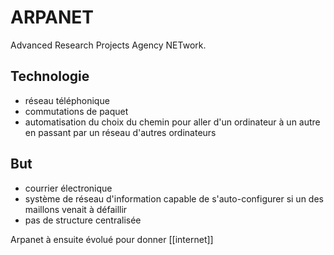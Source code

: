 
# ARPANET
Advanced Research Projects Agency NETwork.

## Technologie
- réseau téléphonique
- commutations de paquet
- automatisation du choix du chemin pour aller d'un ordinateur à un autre en passant par un réseau d'autres ordinateurs

## But
- courrier électronique
-  système de réseau d'information capable de s'auto-configurer si un des maillons venait à défaillir
- pas de structure centralisée


Arpanet à ensuite évolué pour donner [[internet]]